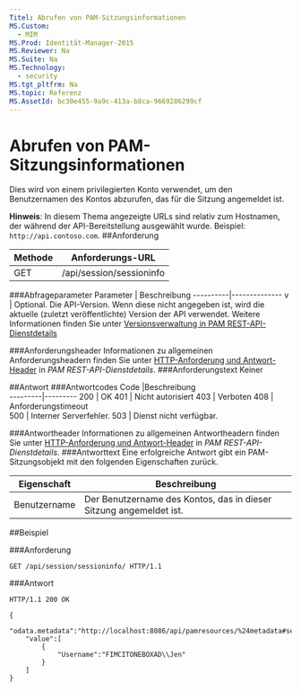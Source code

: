 ```yaml
---
Titel: Abrufen von PAM-Sitzungsinformationen
MS.Custom:
  - MIM
MS.Prod: Identität-Manager-2015
MS.Reviewer: Na
MS.Suite: Na
MS.Technology:
  - security
MS.tgt_pltfrm: Na
MS.topic: Referenz
MS.AssetId: bc30e455-9a9c-413a-b8ca-9669286299cf
---
```

# Abrufen von PAM-Sitzungsinformationen
Dies wird von einem privilegierten Konto verwendet, um den Benutzernamen des Kontos abzurufen, das für die Sitzung angemeldet ist.

**Hinweis**: In diesem Thema angezeigte URLs sind relativ zum Hostnamen, der während der API-Bereitstellung ausgewählt wurde. Beispiel: `http://api.contoso.com`.
##Anforderung


Methode  |Anforderungs-URL  
---------|---------
GET     |/api/session/sessioninfo

###Abfrageparameter
Parameter | Beschreibung
----------|--------------
v | Optional. Die API-Version. Wenn diese nicht angegeben ist, wird die aktuelle (zuletzt veröffentlichte) Version der API verwendet. Weitere Informationen finden Sie unter [Versionsverwaltung in PAM REST-API-Dienstdetails](privileged-access-management-rest-api-service-details.md#Versioning)

###Anforderungsheader
Informationen zu allgemeinen Anforderungsheadern finden Sie unter [HTTP-Anforderung und Antwort-Header](privileged-access-management-rest-api-service-details.md#HttpHeaders) in *PAM REST-API-Dienstdetails*.
###Anforderungstext
Keiner

##Antwort
###Antwortcodes
Code  |Beschreibung  
---------|---------
200 | OK
401 | Nicht autorisiert
403 | Verboten
408 | Anforderungstimeout   
500 | Interner Serverfehler.
503 | Dienst nicht verfügbar.

###Antwortheader
Informationen zu allgemeinen Antwortheadern finden Sie unter [HTTP-Anforderung und Antwort-Header](privileged-access-management-rest-api-service-details.md#HttpHeaders) in *PAM REST-API-Dienstdetails*.
###Antworttext
Eine erfolgreiche Antwort gibt ein PAM-Sitzungsobjekt mit den folgenden Eigenschaften zurück.

Eigenschaft| Beschreibung
--------|-------------
Benutzername| Der Benutzername des Kontos, das in dieser Sitzung angemeldet ist.

##Beispiel

###Anforderung
```
GET /api/session/sessioninfo/ HTTP/1.1
```
###Antwort
```
HTTP/1.1 200 OK

{
    "odata.metadata":"http://localhost:8086/api/pamresources/%24metadata#sessioninfo",
    "value":[
        {
            "Username":"FIMCITONEBOXAD\\Jen"
        }
    ]
}
```       
<!--HONumber=Mar16_HO1-->

